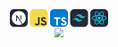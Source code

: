 <div id="header" align="center">
  <div id="techs">
    <img width="32" height="32" src="https://github.com/tandpfun/skill-icons/blob/main/icons/NextJS-Dark.svg" alt="NextJS Badge"/>
    <img width="32" height="32" src="https://github.com/tandpfun/skill-icons/blob/main/icons/JavaScript.svg" alt="JavaScript Badge"/>
    <img width="32" height="32" src="https://github.com/tandpfun/skill-icons/blob/main/icons/TypeScript.svg" alt="TypeScript Badge"/>
    <img width="32" height="32" src="https://github.com/tandpfun/skill-icons/blob/main/icons/TailwindCSS-Dark.svg" alt="Tailwind Badge"/>
    <img width="32" height="32" src="https://github.com/tandpfun/skill-icons/blob/main/icons/React-Dark.svg" alt="React Badge"/>
  </div> 
</div>
<div align="center">
  <a href="https://github.com/okiin"> 
  <img height="170em"src="https://github-readme-stats-sigma-five.vercel.app/api/top-langs/?username=okiin&layout=compact&langs_count=&theme=dark&hide_border=true"/>
</div>
